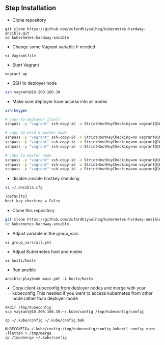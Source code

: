 ## Step Installation
* Clone repository
```
git clone https://github.com/zufardhiyaulhaq/kubernetes-hardway-ansible.git
cd kubernetes-hardway-ansible
```

* Change some Vagrant variable if needed
```
vi Vagrantfile
```

* Start Vagrant
```
vagrant up
```

* SSH to deployer node
```bash
ssh vagrant@10.200.100.30
```

* Make sure deployer have access into all nodes
```bash
ssh-keygen

# copy to deployer itself
sshpass -p "vagrant" ssh-copy-id -o StrictHostKeyChecking=no vagrant@10.200.100.30

# copy to etcd & master node
sshpass -p "vagrant" ssh-copy-id -o StrictHostKeyChecking=no vagrant@10.200.100.10
sshpass -p "vagrant" ssh-copy-id -o StrictHostKeyChecking=no vagrant@10.200.100.11
sshpass -p "vagrant" ssh-copy-id -o StrictHostKeyChecking=no vagrant@10.200.100.12

# copy to master node
sshpass -p "vagrant" ssh-copy-id -o StrictHostKeyChecking=no vagrant@10.200.100.20
sshpass -p "vagrant" ssh-copy-id -o StrictHostKeyChecking=no vagrant@10.200.100.21
sshpass -p "vagrant" ssh-copy-id -o StrictHostKeyChecking=no vagrant@10.200.100.22
```

* disable ansible hostkey checking
```bash
vi ~/.ansible.cfg

[defaults]
host_key_checking = False
```

* Clone this repository
```bash
git clone https://github.com/zufardhiyaulhaq/kubernetes-hardway-ansible.git
cd kubernetes-hardway-ansible
```

* Adjust variable in the group_vars
```
vi group_vars/all.yml
```

* Adjust Kubernetes host and nodes
```
vi hosts/hosts
```

* Run ansible
```
ansible-playbook main.yml -i hosts/hosts
```

* Copy client.kubeconfig from deployer nodes and merge with your kubeconfig
This needed if you want to access kubernetes from other node rather than deployer mode
```
mkdir /tmp/kubeconfig
scp vagrant@10.200.100.30:~/.kube/config /tmp/kubeconfig/config

cp ~/.kube/config ~/.kube/config.bak

KUBECONFIG=~/.kube/config:/tmp/kubeconfig/config kubectl config view --flatten > /tmp/merge
cp /tmp/merge ~/.kube/config
```
